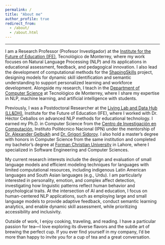 ```yaml
---
permalink: /
title: "About me"
author_profile: true
redirect_from: 
  - /about/
  - /about.html
---
```


---


I am a Research Professor (Profesor Investigador) at the [Institute for the Future of Education (IFE)](https://tec.mx/en/ife), Tecnológico de Monterrey, where my work focuses on Natural Language Processing (NLP) and its applications in educational assessment, feedback, and pedagogical innovation. I also lead the development of computational methods for the [ShapingSkills](https://shapingskills.mx/) project, designing models for dynamic skill identification and semantic understanding to support personalized learning and workforce development. Alongside my research, I teach in the [Department of Computer Science](https://research.tec.mx/vivo-tec/display/PID_501619) at Tecnológico de Monterrey, where I share my expertise in NLP, machine learning, and artificial intelligence with students.

Previously, I was a Postdoctoral Researcher at the [Living Lab and Data Hub (LL&DH)](https://ifelldh.tec.mx/en), Institute for the Future of Education (IFE), where I worked with Dr. Héctor Ceballos on advanced NLP methods for educational technology. I earned my Ph.D. in Computer Science from the [Centro de Investigación en Computación](http://www.cic.ipn.mx/index.php/es/), Instituto Politécnico Nacional (IPN) under the mentorship of [Dr. Alexander Gelbukh](https://www.gelbukh.com/) and [Dr. Grigori Sidorov](http://www.cic.ipn.mx/~sidorov/). I also hold a master’s degree with honors in Computer Science from the same institution and completed my bachelor’s degree at [Forman Christian University](https://www.fccollege.edu.pk/) in Lahore, where I specialized in Software Engineering and Computer Sciences.

My current research interests include the design and evaluation of small language models and efficient modeling techniques for languages with limited computational resources, including indigenous Latin American languages and South Asian languages (e.g., Urdu). I am particularly interested in personality, emotion, and complex affect detection, investigating how linguistic patterns reflect human behavior and psychological traits. At the intersection of AI and education, I focus on human-centered NLP applications, such as employing large and small language models to provide adaptive feedback, conduct semantic learning analytics, and enable dynamic skill assessment, while prioritizing accessibility and inclusivity.

Outside of work, I enjoy cooking, traveling, and reading. I have a particular passion for tea—I love exploring its diverse flavors and the subtle art of brewing the perfect cup. If you ever find yourself in my company, I’d be more than happy to invite you for a cup of tea and a great conversation.


<!-- My expertise lies in Natural Language Processing (NLP), with research interests that include Personality and Emotion Detection, Low-Resource Languages, and Small Language Models (SLMs). I’m passionate about using machine and deep learning techniques to develop computational solutions that offer deeper insights into human behavior.-->